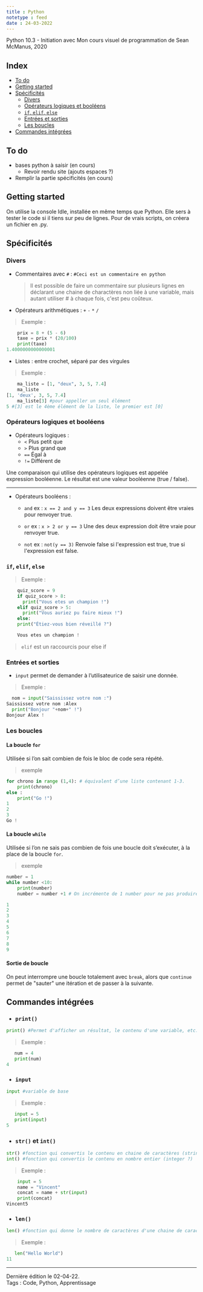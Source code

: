 ```yaml
---
title : Python
notetype : feed
date : 24-03-2022
---
```

Python 10.3 - Initiation avec Mon cours visuel de programmation de Sean McManus, 2020  

## Index  
<!-- TOC titleSize:2 tabSpaces:2 depthFrom:1 depthTo:3 withLinks:1 updateOnSave:1 orderedList:0 skip:1 title:0 charForUnorderedList:* -->
* [To do](#to-do)
* [Getting started](#getting-started)
* [Spécificités](#spécificités)
  * [Divers](#divers)
  * [Opérateurs logiques et booléens](#opérateurs-logiques-et-booléens)
  * [`if`, `elif`, `else`](#if-elif-else)
  * [Entrées et sorties](#entrées-et-sorties)
  * [Les boucles](#les-boucles)
* [Commandes intégrées](#commandes-intégrées)
<!-- /TOC -->

## To do  

- bases python à saisir (en cours)
  - Revoir rendu site (ajouts espaces ?)
- Remplir la partie spécificités (en cours)

## Getting started
On utilise la console Idle, installée en même temps que Python. Elle sers à tester le code si il tiens sur peu de lignes. Pour de vrais scripts, on créera un fichier en .py.

## Spécificités  

### Divers
- Commentaires avec `#` : `#Ceci est un commentaire en python`  
  > Il est possible de faire un commentaire sur plusieurs lignes en déclarant une chaine de charactères non liée à une variable, mais autant utiliser # à chaque fois, c'est peu coûteux.  

- Opérateurs arithmétiques : `+` `-` `*` `/`  

> Exemple :  
```py  
    prix = 8 + (5 - 6)
    taxe = prix * (20/100)
    print(taxe)
1.4000000000000001
```  

- Listes : entre crochet, séparé par des virgules

> Exemple :  
```py  
    ma_liste = [1, "deux", 3, 5, 7.4]
    ma_liste
[1, 'deux', 3, 5, 7.4]
    ma_liste[3] #pour appeller un seul élément
5 #[3] est le 4ème élément de la liste, le premier est [0]
```

### Opérateurs logiques et booléens
- Opérateurs logiques :
  * `<`   Plus petit que
  * `>`   Plus grand que
  * `==`  Égal à
  * `!=`  Différent de  

Une comparaison qui utilise des opérateurs logiques est appelée expression booléenne. Le résultat est une valeur booléenne (true / false).  

---

- Opérateurs booléens :

  * `and` ex : `x == 2 and y == 3` Les deux expressions doivent être vraies pour renvoyer true.  

  * `or`  ex : `x > 2 or y == 3` Une des deux expression doit être vraie pour renvoyer true.  

  * `not` ex : `not(y == 3)` Renvoie false si l'expression est true, true si l'expression est false.

### `if`, `elif`, `else`  

> Exemple :  
```py  
    quiz_score = 9
    if quiz_score > 8:
      print("Vous etes un champion !")
    elif quiz_score > 5:
      print("Vous auriez pu faire mieux !")
    else:
    print("Étiez-vous bien réveillé ?")

    Vous etes un champion !
```

> `elif` est un raccourcis pour else if  

### Entrées et sorties  

- `input` permet de demander à l’utilisateurice de saisir une donnée.

> Exemple :  
```py  
  nom = input("Saississez votre nom :")
Saississez votre nom :Alex
  print("Bonjour "+nom+" !")
Bonjour Alex !
```

### Les boucles

#### La boucle `for`  

Utilisée si l’on sait combien de fois le bloc de code sera répété.

> exemple  
```py  
for chrono in range (1,4): # équivalent d’une liste contenant 1-3.
    print(chrono)
else :
    print("Go !")
1
2
3
Go !
```  

#### La boucle `while`  

Utilisée si l’on ne sais pas combien de fois une boucle doit s’exécuter, à la place de la boucle `for`.  

> exemple  
```py  
number = 1
while number <10:
    print(number)
    number = number +1 # On incrémente de 1 number pour ne pas produire une boucle infinie.

1
2
3
4
5
6
7
8
9
```  

#### Sortie de boucle  

On peut interrompre une boucle totalement avec `break`, alors que `continue` permet de "sauter" une itération et de passer à la suivante.


## Commandes intégrées  

- ### `print()`  
```py
print() #Permet d'afficher un résultat, le contenu d'une variable, etc.
```  
> Exemple :  
```py
   num = 4
   print(num)
4
```  

- ### `input`  
```py
input #variable de base
```  
> Exemple :  
```py
   input = 5
   print(input)
5
```  

- ### `str()`  et `int()`
```py
str() #fonction qui convertis le contenu en chaine de caractères (string)
int() #fonction qui convertis le contenu en nombre entier (integer ?)
```  
> Exemple :  
```py
    input = 5
    name = "Vincent"
    concat = name + str(input)
    print(concat)
Vincent5
```  

- ### `len()`  
```py
len() #fonction qui donne le nombre de caractères d'une chaine de caractères (string)
```  
> Exemple :  
```py
   len("Hello World")
11
```  


-----

Dernière édition le 02-04-22.  
Tags : Code, Python, Apprentissage
